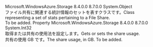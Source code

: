 <Type Name="ShareStats" FullName="Microsoft.WindowsAzure.Storage.File.Protocol.ShareStats">
  <TypeSignature Language="C#" Value="public sealed class ShareStats" />
  <TypeSignature Language="ILAsm" Value=".class public auto ansi sealed beforefieldinit ShareStats extends System.Object" />
  <TypeSignature Language="DocId" Value="T:Microsoft.WindowsAzure.Storage.File.Protocol.ShareStats" />
  <TypeSignature Language="VB.NET" Value="Public NotInheritable Class ShareStats" />
  <TypeSignature Language="F#" Value="type ShareStats = class" />
  <AssemblyInfo>
    <AssemblyName>Microsoft.WindowsAzure.Storage</AssemblyName>
    <AssemblyVersion>8.4.0.0</AssemblyVersion>
    <AssemblyVersion>8.7.0.0</AssemblyVersion>
  </AssemblyInfo>
  <Base>
    <BaseTypeName>System.Object</BaseTypeName>
  </Base>
  <Interfaces />
  <Docs>
    <summary>
            <span data-ttu-id="9e016-101">ファイル共有に関連する統計情報のセットを表すクラスです。</span><span class="sxs-lookup"><span data-stu-id="9e016-101">Class representing a set of stats pertaining to a File Share.</span></span>
            </summary>
    <remarks>To be added.</remarks>
  </Docs>
  <Members>
    <Member MemberName="Usage">
      <MemberSignature Language="C#" Value="public int Usage { get; }" />
      <MemberSignature Language="ILAsm" Value=".property instance int32 Usage" />
      <MemberSignature Language="DocId" Value="P:Microsoft.WindowsAzure.Storage.File.Protocol.ShareStats.Usage" />
      <MemberSignature Language="VB.NET" Value="Public ReadOnly Property Usage As Integer" />
      <MemberSignature Language="F#" Value="member this.Usage : int" Usage="Microsoft.WindowsAzure.Storage.File.Protocol.ShareStats.Usage" />
      <MemberType>Property</MemberType>
      <AssemblyInfo>
        <AssemblyName>Microsoft.WindowsAzure.Storage</AssemblyName>
        <AssemblyVersion>8.4.0.0</AssemblyVersion>
        <AssemblyVersion>8.7.0.0</AssemblyVersion>
      </AssemblyInfo>
      <ReturnValue>
        <ReturnType>System.Int32</ReturnType>
      </ReturnValue>
      <Docs>
        <summary>
            <span data-ttu-id="9e016-102">取得または共有の使用法を設定します。</span><span class="sxs-lookup"><span data-stu-id="9e016-102">Gets or sets the share usage.</span></span>
            </summary>
        <value><span data-ttu-id="9e016-103">共有の使用 GB です。</span><span class="sxs-lookup"><span data-stu-id="9e016-103">The share usage, in GB.</span></span></value>
        <remarks>To be added.</remarks>
      </Docs>
    </Member>
  </Members>
</Type>